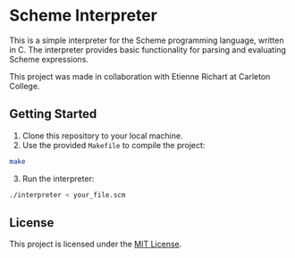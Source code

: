 # Scheme Interpreter

This is a simple interpreter for the Scheme programming language, written in C. The interpreter provides basic functionality for parsing and evaluating Scheme expressions.

This project was made in collaboration with Etienne Richart at Carleton College.

## Getting Started

1. Clone this repository to your local machine.
2. Use the provided `Makefile` to compile the project:
```bash
make
```
3. Run the interpreter: 
```bash
./interpreter < your_file.scm
```

## License

This project is licensed under the [MIT License](LICENSE).